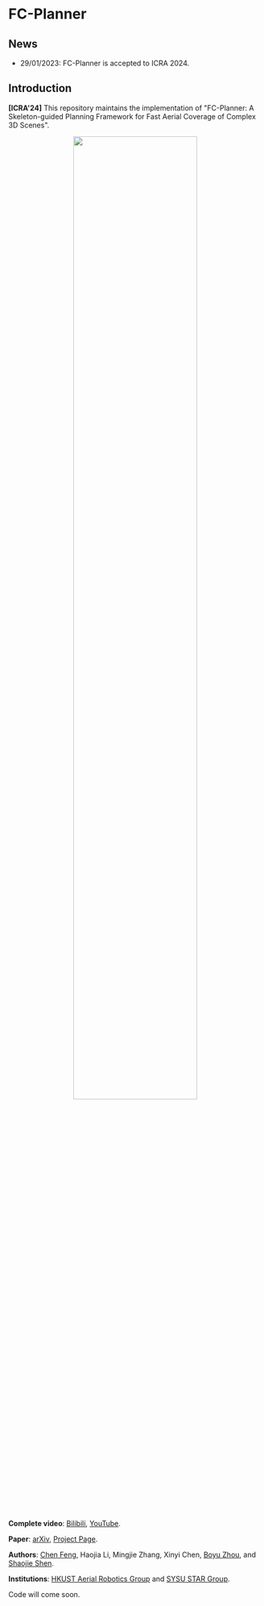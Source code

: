 # FC-Planner

## News

* 29/01/2023: FC-Planner is accepted to ICRA 2024.

## Introduction

**[ICRA'24]** This repository maintains the implementation of "FC-Planner: A Skeleton-guided Planning Framework for Fast Aerial Coverage of Complex 3D Scenes".

<div align=center><img src="img/top_2024.png" height=70% width=70% ></div>

**Complete video**: [Bilibili](https://www.bilibili.com/video/BV1h84y1D7u5/?spm_id_from=333.999.0.0&vd_source=0af61c122e5e37c944053b57e313025a), [YouTube](https://www.youtube.com/watch?v=U-X4OddXI88).

**Paper**: [arXiv](https://arxiv.org/abs/2309.13882), [Project Page](https://hkust-aerial-robotics.github.io/FC-Planner/).

**Authors**: [Chen Feng](https://chen-albert-feng.github.io/AlbertFeng.github.io/), Haojia Li, Mingjie Zhang, Xinyi Chen, [Boyu Zhou](http://sysu-star.com/), and [Shaojie Shen](https://uav.hkust.edu.hk/group/).

**Institutions**: [HKUST Aerial Robotics Group](https://uav.hkust.edu.hk/) and [SYSU STAR Group](http://sysu-star.com/).

Code will come soon.
